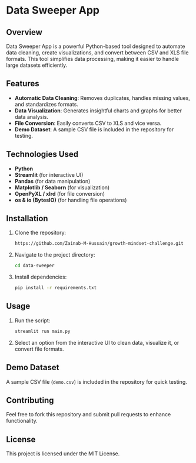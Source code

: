 # Data Sweeper App

## Overview

Data Sweeper App is a powerful Python-based tool designed to automate data cleaning, create visualizations, and convert between CSV and XLS file formats. This tool simplifies data processing, making it easier to handle large datasets efficiently.

## Features

- **Automatic Data Cleaning**: Removes duplicates, handles missing values, and standardizes formats.
- **Data Visualization**: Generates insightful charts and graphs for better data analysis.
- **File Conversion**: Easily converts CSV to XLS and vice versa.
- **Demo Dataset**: A sample CSV file is included in the repository for testing.

## Technologies Used

- **Python**
- **Streamlit** (for interactive UI)
- **Pandas** (for data manipulation)
- **Matplotlib / Seaborn** (for visualization)
- **OpenPyXL / xlrd** (for file conversion)
- **os & io (BytesIO)** (for handling file operations)

## Installation

1. Clone the repository:
   ```bash
   https://github.com/Zainab-M-Hussain/growth-mindset-challenge.git
   ```
2. Navigate to the project directory:
   ```bash
   cd data-sweeper
   ```
3. Install dependencies:
   ```bash
   pip install -r requirements.txt
   ```

## Usage

1. Run the script:
   ```bash
   streamlit run main.py
   ```
2. Select an option from the interactive UI to clean data, visualize it, or convert file formats.

## Demo Dataset

A sample CSV file (`demo.csv`) is included in the repository for quick testing.

## Contributing

Feel free to fork this repository and submit pull requests to enhance functionality.

## License

This project is licensed under the MIT License.

